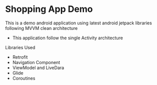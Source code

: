 # Shopping App Demo

This is a demo android application using latest android jetpack libraries following MVVM clean architecture

* This application follow the single Activity architecture

Libraries Used
* Retrofit 
* Navigation Component
* ViewModel and LiveDara
* Glide
* Coroutines

